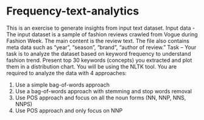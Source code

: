 # Frequency-text-analytics
This is an exercise to generate insights from input text dataset. 
Input data - The input dataset is a sample of fashion reviews crawled from Vogue during Fashion Week. The main content is the review text. The file also contains meta data such as “year”, “season”, “brand”, “author of review.” Task – Your task is to analyze the dataset based on keyword frequency to understand fashion trend. Present top 30 keywords (concepts) you extracted and plot them in a distribution chart. You will be using the NLTK tool. You are required to analyze the data with 4 approaches:
1) Use a simple bag-of-words approach
2) Use a bag-of-words approach with stemming and stop words removal
3) Use POS approach and focus on all the noun forms (NN, NNP, NNS, NNPS)
4) Use POS approach and only focus on NNP
